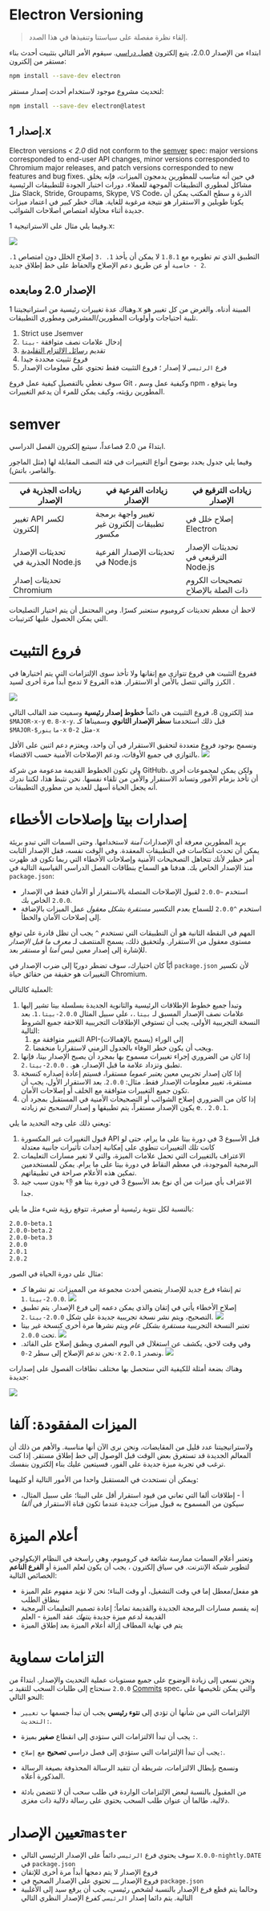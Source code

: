 # Electron Versioning

> إلقاء نظرة مفصلة على سياستنا وتنفيذها في هذا الصدد.

ابتداء من الإصدار 2.0.0، يتبع إلكترون [فصل دراسي](#semver). سيقوم الأمر التالي بتثبيت أحدث بناء مستقر من إلكترون:

```sh
npm install --save-dev electron
```

لتحديث مشروع موجود لاستخدام أحدث إصدار مستقر:

```sh
npm install --save-dev electron@latest
```

## إصدار 1.x

Electron versions *< 2.0* did not conform to the [semver](https://semver.org) spec: major versions corresponded to end-user API changes, minor versions corresponded to Chromium major releases, and patch versions corresponded to new features and bug fixes. في حين أنه مناسب للمطورين يدمجون الميزات، فإنه يخلق مشاكل لمطوري التطبيقات الموجهة للعملاء. دورات اختبار الجودة للتطبيقات الرئيسية مثل Slack, Stride, Groupams, Skype, VS Code، الذرة و سطح المكتب يمكن أن يكونا طويلين و الاستقرار هو نتيجة مرغوبة للغاية. هناك خطر كبير في اعتماد ميزات جديدة أثناء محاولة امتصاص اصلاحات الشوائب.

وفيما يلي مثال على الاستراتيجية 1.x:

![](../images/versioning-sketch-0.png)

التطبيق الذي تم تطويره مع `1.8.1` لا يمكن أن يأخذ `1. .3` إصلاح الخلل دون امتصاص `1. 2 - خاصية` أو عن طريق دعم الإصلاح والحفاظ على خط إطلاق جديد.

## الإصدار 2.0 ومابعده

وهناك عدة تغييرات رئيسية من استراتيجيتنا 1.x المبينة أدناه. والغرض من كل تغيير هو تلبية احتياجات وأولويات المطورين/المشرفين ومطوري التطبيقات.

1. Strict use لـsemver
2. إدخال علامات نصف متوافقة `-بيتا`
3. تقديم [رسائل الالتزام التقليدية](https://conventionalcommits.org/)
4. فروع تثبيت محددة جيدا
5. فرع `الرئيسي` لا إصدار ؛ فروع التثبيت فقط تحتوي على معلومات الإصدار

سوف نغطي بالتفصيل كيفية عمل فروع Git ، وكيفية عمل وسم npm ، وما يتوقع المطورين رؤيته، وكيف يمكن للمرء أن يدعم التغييرات.

# semver

ابتداءً من 2.0 فصاعداً، سيتبع إلكترون الفصل الدراسي.

وفيما يلي جدول يحدد بوضوح أنواع التغييرات في فئة النصف المقابلة لها (مثل الماجور والقاصر، باتش).

| زيادات الجذرية في الإصدار          | زيادات الفرعية في الإصدار                   | زيادات الترقيع في الإصدار           |
| ---------------------------------- | ------------------------------------------- | ----------------------------------- |
| تغيير API لكسر إلكترون             | تغيير واجهة برمجة تطبيقات إلكترون غير مكسور | إصلاح خلل في Electron               |
| تحديثات الإصدار الجذرية في Node.js | تحديثات الإصدار الفرعية في Node.js          | تحديثات الإصدار الترقيعي في Node.js |
| تحديثات إصدار Chromium             |                                             | تصحيحات الكروم ذات الصلة بالإصلاح   |

لاحظ أن معظم تحديثات كروميوم ستعتبر كسرًا. ومن المحتمل أن يتم اختيار التصليحات التي يمكن الحصول عليها كترتيبات.

# فروع التثبيت

ففروع التثبيت هي فروع تتوازى مع إتقانها ولا تأخذ سوى الإلتزامات التي يتم اختيارها في الكرز والتي تتصل بالأمن أو الاستقرار. هذه الفروع لا تدمج أبداً مرة أخرى لسيد .

![](../images/versioning-sketch-1.png)

منذ إلكترون 8، فروع التثبيت هي دائماً **خطوط إصدار رئيسية** وسميت ضد القالب التالي `$MAJOR-x-y` e. `8-x-y`.  قبل ذلك استخدمنا **سطر الإصدار الثانوي** وسميناها كـ `$MAJOR-$ماينور-x` مثل `2-0-x`

ونسمح بوجود فروع متعددة لتحقيق الاستقرار في آن واحد، ويعتزم دعم اثنين على الأقل بالتوازي في جميع الأوقات، ودعم الإصلاحات الأمنية حسب الاقتضاء. ![](../images/versioning-sketch-2.png)

ولن تكون الخطوط القديمة مدعومة من شركة GitHub، ولكن يمكن لمجموعات أخرى أن تأخذ بزمام الأمور وتساند الاستقرار والأمن من تلقاء نفسها. نحن نثبط هذا، لكننا ندرك أنه يجعل الحياة أسهل للعديد من مطوري التطبيقات.

# إصدارات بيتا وإصلاحات الأخطاء

يريد المطورين معرفة أي الإصدارات _آمنة_ لاستخدامها. وحتى السمات التي تبدو بريئة يمكن أن تحدث انتكاسات في التطبيقات المعقدة. وفي الوقت نفسه، قفل الإصدار الثابت أمر خطير لأنك تتجاهل التصحيحات الأمنية وإصلاحات الأخطاء التي ربما تكون قد ظهرت منذ الإصدار الخاص بك. هدفنا هو السماح بنطاقات الفصل الدراسي القياسية التالية في `package.json`:

* استخدم `~2.0.0` لقبول الإصلاحات المتصلة بالاستقرار أو الأمان فقط في الإصدار `2.0.0` الخاص بك.
* استخدم `^2.0.0` للسماح بعدم التكسير _مستقرة بشكل معقول_ عمل الميزات بالإضافة إلى إصلاحات الأمان والخطأ.

المهم في النقطة الثانية هو أن التطبيقات التي تستخدم `^` يجب أن تظل قادرة على توقع مستوى معقول من الاستقرار. ولتحقيق ذلك، يسمح المنتصف لـ _معرف ما قبل الإصدار_ للإشارة إلى إصدار معين ليس _آمنا_ أو _مستقر_ بعد.

أيّاً كان اختيارك، سوف تضطر دوريًا إلى ضرب الإصدار في `package.json` لأن تكسير التغييرات هو حقيقة من حقائق حياة Chromium.

العملية كالتالي:

1. وتبدأ جميع خطوط الإطلاقات الرئيسية والثانوية الجديدة بسلسلة بيتا تشير إليها علامات نصف الإصدار المسبق لـ `بيتا.`، على سبيل المثال `2.0.0-بيتا.1`. بعد النسخة التجريبية الأولى، يجب أن تستوفي الإطلاقات التجريبية اللاحقة جميع الشروط التالية:
    1. التغيير متوافقة مع API-إلى الوراء (يسمح بالإهمالات)
    2. ويجب أن يكون خطر الوفاء بالجدول الزمني لاستقرارنا منخفضا.
2. إذا كان من الضروري إجراء تغييرات مسموح بها بمجرد أن يصبح الإصدار بيتا، فإنها تطبق وتزداد علامة ما قبل الإصدار، هو. . `2.0.0-بيتا.2`.
3. إذا كان إصدار تجريبي معين _يعتبر عموما_ مستقرا، فسيتم إعادة إصداره كنسخة مستقرة، تغيير معلومات الإصدار فقط. مثال: `2.0.0`. بعد الاستقرار الأول، يجب أن تكون جميع التغييرات متوافقة مع الخلف أو إصلاحات الأمان.
4. إذا كان من الضروري إصلاح الشوائب أو التصحيحات الأمنية في المستقبل بمجرد أن يكون الإصدار مستقراً، يتم تطبيقها و إصدار _التصحيح_ تم زيادته e. . `2.0.1`.

ويعني ذلك على وجه التحديد ما يلي:

1. قبول التغييرات غير المكسورة API قبل الأسبوع 3 في دورة بيتا على ما يرام، حتى لو كانت تلك التغييرات تنطوي على إمكانية إحداث تأثيرات جانبية معتدلة
2. الاعتراف بالتغييرات التي تحمل علامات الميزة، والتي لا تغير مسارات التعليمات البرمجية الموجودة، في معظم النقاط في دورة بيتا على ما يرام. يمكن للمستخدمين تمكين هذه الأعلام صراحة في تطبيقاتهم.
3. الاعتراف بأي ميزات من أي نوع بعد الأسبوع 3 في دورة بيتا هو 👎 بدون سبب جيد جدا.

بالنسبة لكل نتوبة رئيسية أو صغيرة، تتوقع رؤية شيء مثل ما يلي:

```plaintext
2.0.0-beta.1
2.0.0-beta.2
2.0.0-beta.3
2.0.0
2.0.1
2.0.2
```

مثال على دورة الحياة في الصور:

* تم إنشاء فرع جديد للإصدار يتضمن أحدث مجموعة من المميزات. تم نشرها كـ `2.0.0-بيتا.1`. ![](../images/versioning-sketch-3.png)
* إصلاح الأخطاء يأتي في إتقان والذي يمكن دعمه إلى فرع الإصدار. يتم تطبيق التصحيح، ويتم نشر نسخة تجريبية جديدة على شكل `2.0.0-بيتا.2`. ![](../images/versioning-sketch-4.png)
* تعتبر النسخة التجريبية _مستقرة بشكل عام_ ويتم نشرها مرة أخرى كنسخة غير بيتا تحت `2.0.0`. ![](../images/versioning-sketch-5.png)
* وفي وقت لاحق، يكشف عن استغلال في اليوم الصفري ويطبق إصلاح على القائد. نحن ندعم الإصلاح إلى سطر `2-0-x` ونصدر `2.0.1`. ![](../images/versioning-sketch-6.png)

وهناك بضعة أمثلة للكيفية التي ستحصل بها مختلف نطاقات الفصول على إصدارات جديدة:

![](../images/versioning-sketch-7.png)

# الميزات المفقودة: آلفا

ولاستراتيجيتنا عدد قليل من المقايضات، ونحن نرى الآن أنها مناسبة. والأهم من ذلك أن المعالم الجديدة قد تستغرق بعض الوقت قبل الوصول إلى خط إطلاق مستقر. إذا كنت ترغب في تجربة ميزة جديدة على الفور، فسيتعين عليك بناء إلكترون بنفسك.

ويمكن أن نستحدث في المستقبل واحدا من الأمور التالية أو كليهما:

* أ - إطلاقات ألفا التي تعاني من قيود استقرار أقل على البيتا؛ على سبيل المثال، سيكون من المسموح به قبول ميزات جديدة عندما تكون قناة الاستقرار في _ألفا_

# أعلام الميزة

وتعتبر أعلام السمات ممارسة شائعة في كروميوم، وهي راسخة في النظام الإيكولوجي لتطوير شبكة الإنترنت. في سياق إلكترون ، يجب أن يكون لعلم الميزة أو **الفرع الناعم** الخصائص التالية:

* هو مفعل/معطل إما في وقت التشغيل، أو وقت البناء؛ نحن لا نؤيد مفهوم علم الميزة بنطاق الطلب
* إنه يقسم مسارات البرمجة الجديدة والقديمة تماماً؛ إعادة تصميم التعليمات البرمجية القديمة لدعم ميزة جديدة _ينتهك_ عقد الميزة - العلم
* يتم في نهاية المطاف إزالة أعلام الميزة بعد إطلاق الميزة

# التزامات سماوية

ونحن نسعى إلى زيادة الوضوح على جميع مستويات عملية التحديث والإصدار. ابتداءً من `2.0.0` سنحتاج إلى طلبات السحب للتقيد بـ [Commits](https://conventionalcommits.org/) spec، والتي يمكن تلخيصها على النحو التالي:

* الإلتزامات التي من شأنها أن تؤدي إلى **نتوء رئيسي** يجب أن تبدأ جسمها ب `تغيير التحديث:`.
* يجب أن تبدأ الالتزامات التي ستؤدي إلى انقطاع **صغير** بميزة `:`.
* يجب أن تبدأ الإلتزامات التي ستؤدي إلى فصل دراسي **تصحيح** مع `إصلاح:`.

* ونسمح بإبطال الالتزامات، شريطة أن تتقيد الرسالة المحذوفة بصيغة الرسالة المذكورة أعلاه.
* من المقبول بالنسبة لبعض الإلتزامات الواردة في طلب سحب أن لا تتضمن بادئة دلالية، طالما أن عنوان طلب السحب يحتوي على رسالة دلالية ذات مغزى.

# تعيين الإصدار`master`

* سوف يحتوي فرع `الرئيسي` دائماً على الإصدار الرئيسي التالي `X.0.0-nightly.DATE` في `package.json`
* فروع الإصدار لا يتم دمجها أبداً مرة أخرى للإتقان
* فروع الإصدار __ تحتوي على الإصدار الصحيح في `package.json`
* وحالما يتم قطع فرع الإصدار بالنسبة لشخص رئيسي، يجب أن يرفع سيد إلى الأغلبية التالية.  يتم دائما إصدار `الرئيسي` كفرع الإصدار النظري التالي
